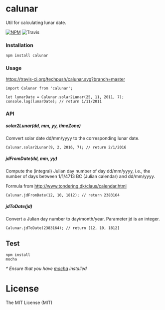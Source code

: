 # calunar
Util for calculating lunar date.

[![NPM](https://badge.fury.io/js/calunar.svg)](https://badge.fury.io/js/calunar) ![Travis](https://travis-ci.org/techpush/calunar.svg?branch=master)

### Installation

```
npm install calunar
```

### Usage
https://travis-ci.org/techpush/calunar.svg?branch=master
```
import Calunar from 'calunar';

let lunarDate = Calunar.solar2Lunar(25, 11, 2011, 7);
console.log(lunarDate); // return 1/11/2011
```

### API

##### solar2Lunar(dd, mm, yy, timeZone)

Comvert solar date dd/mm/yyyy to the corresponding lunar date.

```
Calunar.solar2Lunar(9, 2, 2016, 7); // return 2/1/2016
```

##### jdFromDate(dd, mm, yy)

Compute the (integral) Julian day number of day dd/mm/yyyy, i.e., the number of days between 1/1/4713 BC (Julian calendar) and dd/mm/yyyy.

Formula from http://www.tondering.dk/claus/calendar.html

```
Calunar.jdFromDate(12, 10, 1812); // return 2383164
```

##### jdToDate(jd)

Convert a Julian day number to day/month/year. Parameter jd is an integer.

```
Calunar.jdToDate(2383164); // return [12, 10, 1812]
```


## Test

```
npm install
mocha
```

 _* Ensure that you have [mocha](https://mochajs.org/) installed_


# License

The MIT License (MIT)
